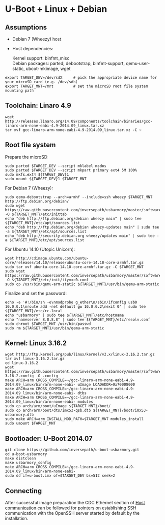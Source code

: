 U-Boot + Linux + Debian
=======================

Assumptions
-----------

- Debian 7 (Wheezy) host

- Host dependencies:

  Kernel support: binfmt_misc  
  Debian packages: parted, debootstrap, binfmt-support, qemu-user-static, uboot-mkimage, wget

```
export TARGET_DEV=/dev/sdX     # pick the appropriate device name for your microSD card (e.g. /dev/sdb)
export TARGET_MNT=/mnt         # set the microSD root file system mounting path
```

Toolchain: Linaro 4.9
---------------------

```
wget http://releases.linaro.org/14.09/components/toolchain/binaries/gcc-linaro-arm-none-eabi-4.9-2014.09_linux.tar.xz
tar xvf gcc-linaro-arm-none-eabi-4.9-2014.09_linux.tar.xz -C ~
```

Root file system
----------------

Prepare the microSD:
```
sudo parted $TARGET_DEV --script mklabel msdos
sudo parted $TARGET_DEV --script mkpart primary ext4 5M 100%
sudo mkfs.ext4 ${TARGET_DEV}1
sudo mount ${TARGET_DEV}1 $TARGET_MNT
```

For Debian 7 (Wheezy):
```
sudo qemu-debootstrap --arch=armhf --include=ssh wheezy $TARGET_MNT http://ftp.debian.org/debian/
sudo wget https://raw.githubusercontent.com/inversepath/usbarmory/master/software/debian_conf/inittab -O ${TARGET_MNT}/etc/inittab
echo "deb http://ftp.debian.org/debian wheezy main" | sudo tee ${TARGET_MNT}/etc/apt/sources.list
echo "deb http://ftp.debian.org/debian wheezy-updates main" | sudo tee -a ${TARGET_MNT}/etc/apt/sources.list
echo "deb http://security.debian.org wheezy/updates main" | sudo tee -a ${TARGET_MNT}/etc/apt/sources.list
```

For Ubuntu 14.10 (Utopic Unicorn):
```
wget http://cdimage.ubuntu.com/ubuntu-core/releases/14.10/release/ubuntu-core-14.10-core-armhf.tar.gz
sudo tar xvf ubuntu-core-14.10-core-armhf.tar.gz -C $TARGET_MNT
sudo wget https://raw.githubusercontent.com/inversepath/usbarmory/master/software/ubuntu_conf/ttymxc0.conf -O ${TARGET_MNT}/etc/init/ttymxc0.conf
sudo cp /usr/bin/qemu-arm-static ${TARGET_MNT}/usr/bin/qemu-arm-static
```

Finalize and set the password:
```
echo -e '#!/bin/sh -e\nmodprobe g_ether\n/sbin/ifconfig usb0 10.0.0.1\nroute add -net default gw 10.0.0.2\nexit 0' | sudo tee ${TARGET_MNT}/etc/rc.local
echo "usbarmory" | sudo tee ${TARGET_MNT}/etc/hostname
echo "nameserver 8.8.8.8" | sudo tee ${TARGET_MNT}/etc/resolv.conf
sudo chroot $TARGET_MNT /usr/bin/passwd
sudo rm ${TARGET_MNT}/usr/bin/qemu-arm-static
```

Kernel: Linux 3.16.2
--------------------

```
wget http://ftp.kernel.org/pub/linux/kernel/v3.x/linux-3.16.2.tar.gz
tar xvf linux-3.16.2.tar.gz
cd linux-3.16.2
wget https://raw.githubusercontent.com/inversepath/usbarmory/master/software/kernel_conf/usbarmory_linux-3.16.2.config -O .config
make ARCH=arm CROSS_COMPILE=~/gcc-linaro-arm-none-eabi-4.9-2014.09_linux/bin/arm-none-eabi- uImage LOADADDR=0x70008000
make ARCH=arm CROSS_COMPILE=~/gcc-linaro-arm-none-eabi-4.9-2014.09_linux/bin/arm-none-eabi- dtbs
make ARCH=arm CROSS_COMPILE=~/gcc-linaro-arm-none-eabi-4.9-2014.09_linux/bin/arm-none-eabi- modules
sudo cp arch/arm/boot/uImage ${TARGET_MNT}/boot/
sudo cp arch/arm/boot/dts/imx53-qsb.dtb ${TARGET_MNT}/boot/imx53-usbarmory.dtb
sudo make ARCH=arm INSTALL_MOD_PATH=$TARGET_MNT modules_install
sudo umount $TARGET_MNT
```

Bootloader: U-Boot 2014.07
--------------------------

```
git clone https://github.com/inversepath/u-boot-usbarmory.git
cd u-boot-usbarmory
make distclean
make usbarmory_config
make ARCH=arm CROSS_COMPILE=~/gcc-linaro-arm-none-eabi-4.9-2014.09_linux/bin/arm-none-eabi-
sudo dd if=u-boot.imx of=$TARGET_DEV bs=512 seek=2
```

Connecting
----------

After successful image preparation the CDC Ethernet section of [Host communication](https://github.com/inversepath/usbarmory/wiki/Host-communication) can be followed for pointers on establishing SSH communication with the OpenSSH server started by default by the installation.
